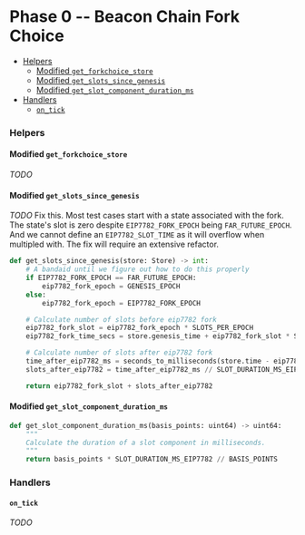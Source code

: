 # Phase 0 -- Beacon Chain Fork Choice

<!-- mdformat-toc start --slug=github --no-anchors --maxlevel=6 --minlevel=2 -->

- [Helpers](#helpers)
  - [Modified `get_forkchoice_store`](#modified-get_forkchoice_store)
  - [Modified `get_slots_since_genesis`](#modified-get_slots_since_genesis)
  - [Modified `get_slot_component_duration_ms`](#modified-get_slot_component_duration_ms)
- [Handlers](#handlers)
  - [`on_tick`](#on_tick)

<!-- mdformat-toc end -->

### Helpers

#### Modified `get_forkchoice_store`

*TODO*

#### Modified `get_slots_since_genesis`

*TODO* Fix this. Most test cases start with a state associated with the fork.
The state's slot is zero despite `EIP7782_FORK_EPOCH` being `FAR_FUTURE_EPOCH`.
And we cannot define an `EIP7782_SLOT_TIME` as it will overflow when multipled
with. The fix will require an extensive refactor.

```python
def get_slots_since_genesis(store: Store) -> int:
    # A bandaid until we figure out how to do this properly
    if EIP7782_FORK_EPOCH == FAR_FUTURE_EPOCH:
        eip7782_fork_epoch = GENESIS_EPOCH
    else:
        eip7782_fork_epoch = EIP7782_FORK_EPOCH

    # Calculate number of slots before eip7782 fork
    eip7782_fork_slot = eip7782_fork_epoch * SLOTS_PER_EPOCH
    eip7782_fork_time_secs = store.genesis_time + eip7782_fork_slot * SECONDS_PER_SLOT

    # Calculate number of slots after eip7782 fork
    time_after_eip7782_ms = seconds_to_milliseconds(store.time - eip7782_fork_time_secs)
    slots_after_eip7782 = time_after_eip7782_ms // SLOT_DURATION_MS_EIP7782

    return eip7782_fork_slot + slots_after_eip7782
```

#### Modified `get_slot_component_duration_ms`

```python
def get_slot_component_duration_ms(basis_points: uint64) -> uint64:
    """
    Calculate the duration of a slot component in milliseconds.
    """
    return basis_points * SLOT_DURATION_MS_EIP7782 // BASIS_POINTS
```

### Handlers

#### `on_tick`

*TODO*
